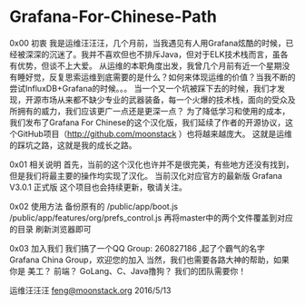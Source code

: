 # Grafana-For-Chinese-Path

0x00  初衷
我是运维汪汪汪，几个月前，当我遇见有人用Grafana炫酷的时候，已经被深深的沉迷了。我并不喜欢但也不排斥Java，但对于ELK技术栈而言，虽各有优势，但谈不上大爱。
从运维的本职角度出发，我曾几个月前有近一个星期没有睡好觉，反复思索运维到底需要的是什么？如何来体现运维的价值？当我不断的尝试InfluxDB+Grafana的时候。。。
当一个又一个坑被踩下去的时候，我们才发现，开源市场从来都不缺少专业的武器装备，每一个火爆的技术栈，面向的受众及所拥有的威力，我们应该更广一点还是更深一点？
为了降低学习和使用的成本，我们发布了Grafana For Chinese的这个汉化版，我们延续了作者的开源协议，这个GitHub项目（http://github.com/moonstack ）也将越来越庞大。
这就是运维的踩坑之路，这就是我的成长之路。

0x01 相关说明
首先，当前的这个汉化也许并不是很完美，有些地方还没有找到，但是我们将最主要的操作均实现了汉化。
当前汉化对应官方的最新版 Grafana V3.0.1 正式版
这个项目也会持续更新，敬请关注。

0x02 使用方法
备份原有的
/public/app/boot.js
/public/app/features/org/prefs_control.js
再将master中的两个文件覆盖到对应的目录
刷新浏览器即可

0x03 加入我们
我们搞了一个QQ Group: 260827186 ,起了个霸气的名字 Grafana China Group，欢迎您的加入
当然，我们也需要各路大神的帮助，如果你是 美工？ 前端？ GoLang、C、Java撸狗？
我们的团队需要你！ 


运维汪汪汪
feng@moonstack.org
2016/5/13

